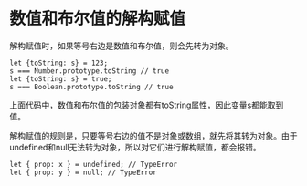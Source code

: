 # 数值和布尔值的解构赋值

解构赋值时，如果等号右边是数值和布尔值，则会先转为对象。

``` 数值和布尔值的解构赋值
let {toString: s} = 123;
s === Number.prototype.toString // true
let {toString: s} = true;
s === Boolean.prototype.toString // true
```

上面代码中，数值和布尔值的包装对象都有toString属性，因此变量s都能取到值。

解构赋值的规则是，只要等号右边的值不是对象或数组，就先将其转为对象。由于undefined和null无法转为对象，所以对它们进行解构赋值，都会报错。

```数值和布尔值的解构赋值
let { prop: x } = undefined; // TypeError
let { prop: y } = null; // TypeError
```
